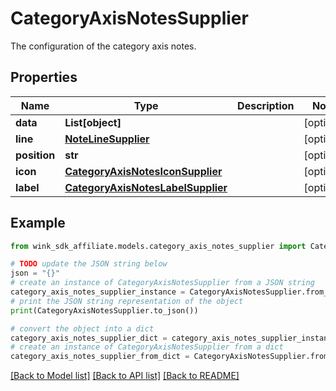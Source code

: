 # CategoryAxisNotesSupplier

The configuration of the category axis notes.

## Properties

Name | Type | Description | Notes
------------ | ------------- | ------------- | -------------
**data** | **List[object]** |  | [optional] 
**line** | [**NoteLineSupplier**](NoteLineSupplier.md) |  | [optional] 
**position** | **str** |  | [optional] 
**icon** | [**CategoryAxisNotesIconSupplier**](CategoryAxisNotesIconSupplier.md) |  | [optional] 
**label** | [**CategoryAxisNotesLabelSupplier**](CategoryAxisNotesLabelSupplier.md) |  | [optional] 

## Example

```python
from wink_sdk_affiliate.models.category_axis_notes_supplier import CategoryAxisNotesSupplier

# TODO update the JSON string below
json = "{}"
# create an instance of CategoryAxisNotesSupplier from a JSON string
category_axis_notes_supplier_instance = CategoryAxisNotesSupplier.from_json(json)
# print the JSON string representation of the object
print(CategoryAxisNotesSupplier.to_json())

# convert the object into a dict
category_axis_notes_supplier_dict = category_axis_notes_supplier_instance.to_dict()
# create an instance of CategoryAxisNotesSupplier from a dict
category_axis_notes_supplier_from_dict = CategoryAxisNotesSupplier.from_dict(category_axis_notes_supplier_dict)
```
[[Back to Model list]](../README.md#documentation-for-models) [[Back to API list]](../README.md#documentation-for-api-endpoints) [[Back to README]](../README.md)


